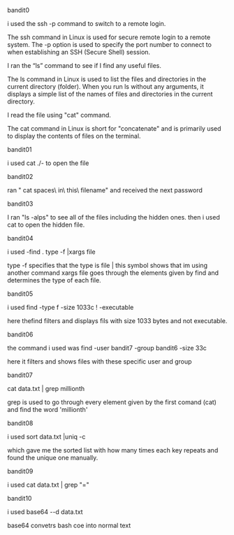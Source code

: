 bandit0

i used the ssh -p command to switch to a remote login.

The ssh command in Linux is used for secure remote login to a remote system. The -p option is used to specify the port number to connect to when establishing an SSH (Secure Shell) session.

I ran the “ls” command to see if I find any useful files. 

The ls command in Linux is used to list the files and directories in the current directory (folder). When you run ls without any arguments, it displays a simple list of the names of files and directories in the current directory.

I read the file using "cat" command.

The cat command in Linux is short for "concatenate" and is primarily used to display the contents of files on the terminal.

bandit01

i used cat ./- to open the file

bandit02

 ran " cat spaces\ in\ this\ filename"  and received the next password

bandit03

I ran "ls -alps" to see all of the files including the hidden ones. 
then i used cat to open the hidden file.

bandit04

i used -find . type -f |xargs file

type -f specifies that the type is file
| this symbol shows that im using another command
xargs file goes through the elements given by find and determines the type of each file.

bandit05

i used find -type f -size 1033c ! -executable

here thefind filters and displays fils with size 1033 bytes and not executable.

bandit06

the command i used was find -user bandit7 -group bandit6 -size 33c

here it filters and shows files with these specific user and group

bandit07

cat data.txt | grep millionth

grep is used to go through every element given by the first comand (cat) and find the word 'millionth'

bandit08

i used sort data.txt |uniq -c

which gave me the sorted list with how many times each key repeats and found the unique one manually.

bandit09

i used cat data.txt | grep "="

bandit10

i used base64 --d data.txt

base64 convetrs bash coe into normal text
